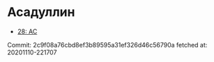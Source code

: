 # Асадуллин
- [28: AC](28.md)

Commit: 2c9f08a76cbd8ef3b89595a31ef326d46c56790a
 fetched at: 20201110-221707
